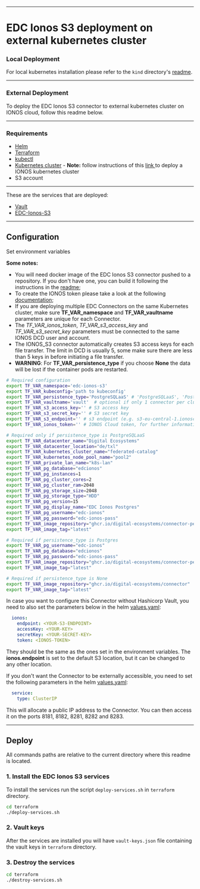 ***
# EDC Ionos S3 deployment on external kubernetes cluster

### Local Deployment
For local kubernetes installation please refer to the ```kind``` directory's [readme](kind/README.md).

***
### External Deployment
To deploy the EDC Ionos S3 connector to external kubernetes cluster on IONOS cloud, follow this readme below.

***


### Requirements
- [Helm](https://helm.sh/docs/intro/install/)
- [Terraform](https://developer.hashicorp.com/terraform/downloads)
- [kubectl](https://kubernetes.io/docs/tasks/tools/install-kubectl/)
- [Kubernetes cluster](https://kubernetes.io/docs/setup/) - **Note:** follow instructions of this [link
](https://github.com/Digital-Ecosystems/ionos-kubernetes-cluster) to deploy a IONOS kubernetes cluster
- S3 account

***

These are the services that are deployed:
- [Vault](https://www.vaultproject.io/)
- [EDC-Ionos-S3](https://github.com/Digital-Ecosystems/edc-ionos-s3)

***

## Configuration

Set environment variables

**Some notes:**  
- You will need docker image of the EDC Ionos S3 connector pushed to a repository. If you don't have one, you can build it following the instructions in the [readme](/connector/README.md);
- To create the IONOS token please take a look at the following [documentation](/ionos_token.md);
- If you are deploying multiple EDC Connectors on the same Kubernetes cluster, make sure **TF_VAR_namespace** and **TF_VAR_vaultname** parameters are unique for each Connector.
- The *TF_VAR_ionos_token*, *TF_VAR_s3_access_key* and *TF_VAR_s3_secret_key* parameters must be connected to the same IONOS DCD user and account.
- The IONOS_S3 connector automatically creates S3 access keys for each file transfer. The limit in DCD is usually 5, some make sure there are less than 5 keys in before initiating a file transfer.
- **WARNING**: For **TF_VAR_persistence_type** if you choose **None** the data will be lost if the container pods are restarted.

```sh
# Required configuration
export TF_VAR_namespace='edc-ionos-s3'
export TF_VAR_kubeconfig='path to kubeconfig'
export TF_VAR_persistence_type='PostgreSQLaaS' # 'PostgreSQLaaS', 'PostgreSQL' or 'None'
export TF_VAR_vaultname='vault'  # optional if only 1 connector per cluster
export TF_VAR_s3_access_key='' # S3 access key
export TF_VAR_s3_secret_key='' # S3 secret key
export TF_VAR_s3_endpoint='' # s3 endpoint (e.g. s3-eu-central-1.ionoscloud.com)
export TF_VAR_ionos_token='' # IONOS Cloud token, for further information: https://docs.ionos.com/cloud/managed-services/s3-object-storage/endpoints

# Required only if persistence_type is PostgreSQLaaS
export TF_VAR_datacenter_name="Digital Ecosystems"
export TF_VAR_datacenter_location="de/txl"
export TF_VAR_kubernetes_cluster_name="federated-catalog"
export TF_VAR_kubernetes_node_pool_name="pool2"
export TF_VAR_private_lan_name="k8s-lan"
export TF_VAR_pg_database="edcionos"
export TF_VAR_pg_instances=1
export TF_VAR_pg_cluster_cores=2
export TF_VAR_pg_cluster_ram=2048
export TF_VAR_pg_storage_size=2048
export TF_VAR_pg_storage_type="HDD"
export TF_VAR_pg_version=15
export TF_VAR_pg_display_name="EDC Ionos Postgres"
export TF_VAR_pg_username="edc-ionos"
export TF_VAR_pg_password="edc-ionos-pass"
export TF_VAR_image_repository="ghcr.io/digital-ecosystems/connector-persistence"
export TF_VAR_image_tag="latest"

# Required if persistence_type is Postgres
export TF_VAR_pg_username="edc-ionos"
export TF_VAR_pg_database="edcionos"
export TF_VAR_pg_password="edc-ionos-pass"
export TF_VAR_image_repository="ghcr.io/digital-ecosystems/connector-persistence"
export TF_VAR_image_tag="latest"

# Required if persistence_type is None
export TF_VAR_image_repository="ghcr.io/digital-ecosystems/connector"
export TF_VAR_image_tag="latest"
```

In case you want to configure this Connector without Hashicorp Vault, you need to also set the parameters below in the helm [values.yaml](deployment/helm/edc-ionos-s3/values.yaml):

```yaml
  ionos:
    endpoint: <YOUR-S3-ENDPOINT>
    accessKey: <YOUR-KEY>
    secretKey: <YOUR-SECRET-KEY>
    token: <IONOS-TOKEN>
```

They should be the same as the ones set in the environment variables. The **ionos.endpoint** is set to the default S3 location, but it can be changed to any other location.


If you don't want the Connector to be externally accessible, you need to set the following parameters in the helm [values.yaml](deployment/helm/edc-ionos-s3/values.yaml):

```yaml
  service:
    type: ClusterIP
```

This will allocate a public IP address to the Connector. You can then access it on the ports 8181, 8182, 8281, 8282 and 8283.

***

## Deploy

All commands paths are relative to the current directory where this readme is located.

### 1. Install the EDC Ionos S3 services

To install the services run the script ```deploy-services.sh``` in ```terraform``` directory.

```sh
cd terraform
./deploy-services.sh
```

### 2. Vault keys
After the services are installed you will have ```vault-keys.json``` file containing the vault keys in ```terraform``` directory.

### 3. Destroy the services

```sh
cd terraform
./destroy-services.sh
```
